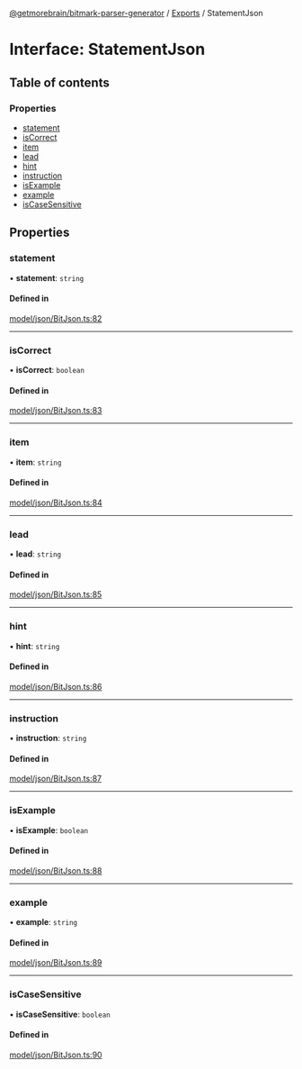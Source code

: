 [@getmorebrain/bitmark-parser-generator](../API.md) / [Exports](../modules.md) / StatementJson

# Interface: StatementJson

## Table of contents

### Properties

- [statement](StatementJson.md#statement)
- [isCorrect](StatementJson.md#isCorrect)
- [item](StatementJson.md#item)
- [lead](StatementJson.md#lead)
- [hint](StatementJson.md#hint)
- [instruction](StatementJson.md#instruction)
- [isExample](StatementJson.md#isExample)
- [example](StatementJson.md#example)
- [isCaseSensitive](StatementJson.md#isCaseSensitive)

## Properties

### statement

• **statement**: `string`

#### Defined in

[model/json/BitJson.ts:82](https://github.com/getMoreBrain/bitmark-parser-generator/blob/b82d7bf/src/model/json/BitJson.ts#L82)

___

### isCorrect

• **isCorrect**: `boolean`

#### Defined in

[model/json/BitJson.ts:83](https://github.com/getMoreBrain/bitmark-parser-generator/blob/b82d7bf/src/model/json/BitJson.ts#L83)

___

### item

• **item**: `string`

#### Defined in

[model/json/BitJson.ts:84](https://github.com/getMoreBrain/bitmark-parser-generator/blob/b82d7bf/src/model/json/BitJson.ts#L84)

___

### lead

• **lead**: `string`

#### Defined in

[model/json/BitJson.ts:85](https://github.com/getMoreBrain/bitmark-parser-generator/blob/b82d7bf/src/model/json/BitJson.ts#L85)

___

### hint

• **hint**: `string`

#### Defined in

[model/json/BitJson.ts:86](https://github.com/getMoreBrain/bitmark-parser-generator/blob/b82d7bf/src/model/json/BitJson.ts#L86)

___

### instruction

• **instruction**: `string`

#### Defined in

[model/json/BitJson.ts:87](https://github.com/getMoreBrain/bitmark-parser-generator/blob/b82d7bf/src/model/json/BitJson.ts#L87)

___

### isExample

• **isExample**: `boolean`

#### Defined in

[model/json/BitJson.ts:88](https://github.com/getMoreBrain/bitmark-parser-generator/blob/b82d7bf/src/model/json/BitJson.ts#L88)

___

### example

• **example**: `string`

#### Defined in

[model/json/BitJson.ts:89](https://github.com/getMoreBrain/bitmark-parser-generator/blob/b82d7bf/src/model/json/BitJson.ts#L89)

___

### isCaseSensitive

• **isCaseSensitive**: `boolean`

#### Defined in

[model/json/BitJson.ts:90](https://github.com/getMoreBrain/bitmark-parser-generator/blob/b82d7bf/src/model/json/BitJson.ts#L90)
